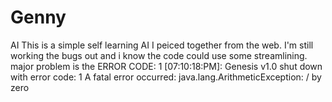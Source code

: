 # Genny
AI
This is a simple self learning AI I peiced together from the web. I'm still working the bugs out 
and i know the code could use some streamlining.
major problem is the ERROR CODE: 1
[07:10:18:PM]: Genesis v1.0 shut down with error code: 1
A fatal error occurred: java.lang.ArithmeticException: / by zero
